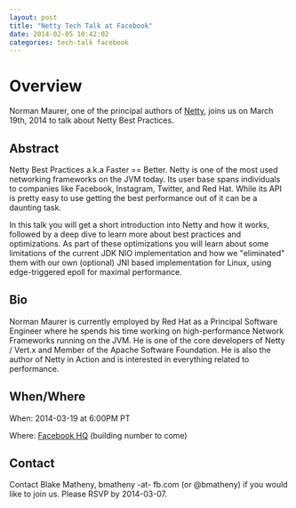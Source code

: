 ```yaml
---
layout: post
title: "Netty Tech Talk at Facebook"
date: 2014-02-05 10:42:02
categories: tech-talk facebook
---
```


# Overview

Norman Maurer, one of the principal authors of [Netty](http://netty.io), joins us on March 19th, 2014 to talk about Netty Best Practices.

## Abstract

Netty Best Practices a.k.a Faster == Better. Netty is one of the most used networking frameworks on the JVM today. Its user base spans individuals to companies like Facebook, Instagram, Twitter, and Red Hat. While its API is pretty easy to use getting the best performance out of it can be a daunting task.

In this talk you will get a short introduction into Netty and how it works, followed by a deep dive to learn more about best practices and optimizations. As part of these optimizations you will learn about some limitations of the current JDK NIO implementation and how we "eliminated" them with our own (optional) JNI based implementation for Linux, using edge-triggered epoll for maximal performance.

## Bio

Norman Maurer is currently employed by Red Hat as a Principal Software Engineer where he spends his time working on high-performance Network Frameworks running on the JVM. He is one of the core developers of Netty / Vert.x and Member of the Apache Software Foundation. He is also the author of Netty in Action and is interested in everything related to performance.

## When/Where

When: 2014-03-19 at 6:00PM PT

Where: [Facebook HQ](https://goo.gl/maps/z8AEl) (building number to come)

## Contact

Contact Blake Matheny, bmatheny -at- fb.com (or @bmatheny) if you would like to join us. Please RSVP by 2014-03-07.
